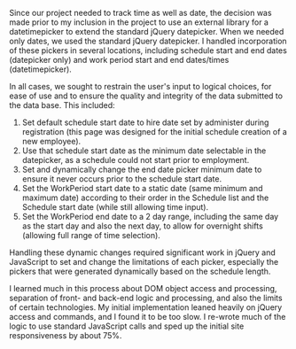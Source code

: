 Since our project needed to track time as well as date, the decision was made prior to my inclusion in the project to use an external library for a datetimepicker to extend the standard jQuery datepicker. When we needed only dates, we used the standard jQuery datepicker. I handled incorporation of these pickers in several locations, including schedule start and end dates (datepicker only) and work period start and end dates/times (datetimepicker).

In all cases, we sought to restrain the user's input to logical choices, for ease of use and to ensure the quality and integrity of the data submitted to the data base. This included:

1. Set default schedule start date to hire date set by administer during registration (this page was designed for the initial schedule creation of a new employee).
2. Use that schedule start date as the minimum date selectable in the datepicker, as a schedule could not start prior to employment.
3. Set and dynamically change the end date picker minimum date to ensure it never occurs prior to the schedule start date.
4. Set the WorkPeriod start date to a static date (same minimum and maximum date) according to their order in the Schedule list and the Schedule start date (while still allowing time input).
4. Set the WorkPeriod end date to a 2 day range, including the same day as the start day and also the next day, to allow for overnight shifts (allowing full range of time selection).

Handling these dynamic changes required significant work in jQuery and JavaScript to set and change the limitations of each picker, especially the pickers that were generated dynamically based on the schedule length.

I learned much in this process about DOM object access and processing, separation of front- and back-end logic and processing, and also the limits of certain technologies. My initial implementation leaned heavily on jQuery access and commands, and I found it to be too slow. I re-wrote much of the logic to use standard JavaScript calls and sped up the initial site responsiveness by about 75%.
